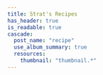```yaml
---
title: Strat's Recipes
has_header: true
is_readable: true
cascade:
  post_name: "recipe"
  use_album_summary: true
  resources:
    thumbnail: "thumbnail.*"
---
```

